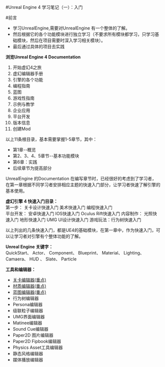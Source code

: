 #Unreal Engine 4 学习笔记（一）：入门

#前言 

- 学习UnrealEngine,需要对UnrealEngine 有一个整体的了解。
- 然后根据它的各个功能模块进行独立学习（不要求所有模块都学习，只学习基础模块，然后在项目需要时深入学习相关模块）。
- 最后通过具体的项目去实践



**浏览Unreal Engine 4 Documentation**  

1. 开始虚幻4之旅
2. 虚幻编辑器手册
3. 引擎的各个功能
4. 编程指南
5. 蓝图
6. 游戏性指南
7. 示例与教学
8. 企业应用
9. 平台开发
10. 版本信息
11. 创建Mod


以上11条根目录，基本需要掌握1-5章节，其中：    
   
- 第1章--概览
- 第2、3、4、5章节--基本功能模块
- 第6章：实践
- 后续章节为提高部分



UnrealEngine 的Documentation 在编写章节时，已经很好的考虑到了学习者，在第一章根据不同学习者安排相应主题的快速入门部分，让学习者快速了解引擎的基本使用。

**虚幻引擎 4 快速入门目录：**  
第一步： 关卡设计快速入门   美术快速入门  编程快速入门   
平台开发：  安卓快速入门	IOS快速入门  Oculus Rift快速入门
内容制作： 光照快速入门	地形快速入门	 UMG UI设计快速入门
游戏玩法：行为树快速入门  

以上列出的几条快速入门，都是UE4的基础模块，在第一章中，作为快速入门，可以让学习者对引擎有个整体功能的了解。


**Unreal Engine 关键字：**  
QuickStart、  Actor、 Component、 Blueprint、 Material、 Lighting、 Camaera、 HUD 、 Slate、 Particle


**工具和编辑器：**  
-  [关卡编辑器(重点)](https://docs.unrealengine.com/latest/CHN/Engine/UI/LevelEditor/index.html)  
-  [材质编辑器(重点)](https://docs.unrealengine.com/latest/CHN/Engine/Rendering/Materials/Editor/index.html)  
-  [蓝图编辑器(重点)](https://docs.unrealengine.com/latest/CHN/Engine/Blueprints/Editor/index.html)  
-  行为树编辑器  
-  Persona编辑器  
-  级联粒子编辑器  
-  UMG界面编辑器  
-  Matinee编辑器  
-  Sound Cue编辑器  
-  Paper2D 图片编辑器  
-  Paper2D Fipbook编辑器  
-  Physics Asset工具编辑器  
-  静态风格编辑器  
-  媒体播放编辑器  
